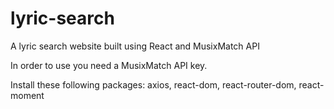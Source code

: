 # lyric-search
A lyric search website built using React and MusixMatch API

In order to use you need a MusixMatch API key.

Install these following packages: axios, react-dom, react-router-dom, react-moment


